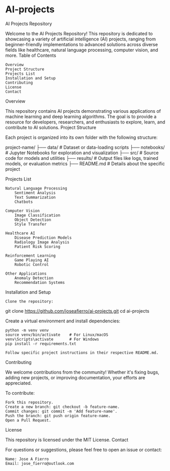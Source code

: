 # AI-projects
AI Projects Repository

Welcome to the AI Projects Repository! This repository is dedicated to showcasing a variety of artificial intelligence (AI) projects, ranging from beginner-friendly implementations to advanced solutions across diverse fields like healthcare, natural language processing, computer vision, and more.
Table of Contents

    Overview
    Project Structure
    Projects List
    Installation and Setup
    Contributing
    License
    Contact

Overview

This repository contains AI projects demonstrating various applications of machine learning and deep learning algorithms. The goal is to provide a resource for developers, researchers, and enthusiasts to explore, learn, and contribute to AI solutions.
Project Structure

Each project is organized into its own folder with the following structure:

project-name/
├── data/            # Dataset or data-loading scripts
├── notebooks/       # Jupyter Notebooks for exploration and visualization
├── src/             # Source code for models and utilities
├── results/         # Output files like logs, trained models, or evaluation metrics
├── README.md        # Details about the specific project

Projects List

    Natural Language Processing
        Sentiment Analysis
        Text Summarization
        Chatbots

    Computer Vision
        Image Classification
        Object Detection
        Style Transfer

    Healthcare AI
        Disease Prediction Models
        Radiology Image Analysis
        Patient Risk Scoring

    Reinforcement Learning
        Game Playing AI
        Robotic Control

    Other Applications
        Anomaly Detection
        Recommendation Systems

Installation and Setup

    Clone the repository:

git clone https://github.com/joseafierro/ai-projects.git
cd ai-projects

Create a virtual environment and install dependencies:

    python -m venv venv
    source venv/bin/activate    # For Linux/macOS
    venv\Scripts\activate       # For Windows
    pip install -r requirements.txt

    Follow specific project instructions in their respective README.md.

Contributing

We welcome contributions from the community! Whether it's fixing bugs, adding new projects, or improving documentation, your efforts are appreciated.

To contribute:

    Fork this repository.
    Create a new branch: git checkout -b feature-name.
    Commit changes: git commit -m 'Add feature-name'.
    Push the branch: git push origin feature-name.
    Open a Pull Request.

License

This repository is licensed under the MIT License.
Contact

For questions or suggestions, please feel free to open an issue or contact:

    Name: Jose A Fierro
    Email: jose_fierro@outlook.com
